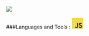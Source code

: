 <img src="https://i.ibb.co/fvLcPfG/gif.gif" width="600"/>



###Languages and Tools  :
<code><img height="30" src="https://raw.githubusercontent.com/github/explore/80688e429a7d4ef2fca1e82350fe8e3517d3494d/topics/javascript/javascript.png"></code>
